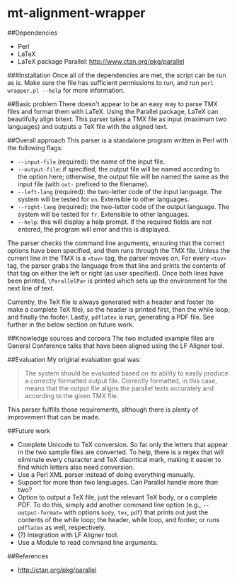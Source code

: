 mt-alignment-wrapper
====================

##Dependencies
- Perl
- LaTeX
- LaTeX package Parallel: http://www.ctan.org/pkg/parallel

###Installation
Once all of the dependencies are met, the script can be run as is. Make sure the file has sufficient permissions to run, and run `perl wrapper.pl --help` for more information.

##Basic problem
There doesn't appear to be an easy way to parse TMX files and format them with LaTeX. Using the Parallel package, LaTeX can beautifully align bitext. This parser takes a TMX file as input (maximum two languages) and outputs a TeX file with the aligned text.

##Overall approach
This parser is a standalone program written in Perl with the following flags:

- `--input-file` (required): the name of the input file.
- `--output-file`: if specified, the output file will be named according to the option here; otherwise, the output file will be named the same as the input file (with `out-` prefixed to the filename).
- `--left-lang` (required): the two-letter code of the input language. The system will be tested for `en`. Extensible to other languages.
- `--right-lang` (required): the two-letter code of the output language. The system will be tested for `fr`. Extensible to other languages.
- `--help`: this will display a help prompt. If the required fields are not entered, the program will error and this is displayed.

The parser checks the command line arguments, ensuring that the correct options have been specified, and then runs through the TMX file. Unless the current line in the TMX is a `<tuv>` tag, the parser moves on. For every `<tuv>` tag, the parser grabs the language from that line and prints the contents of that tag on either the left or right (as user specified). Once both lines have been printed, `\ParallelPar` is printed which sets up the environment for the next line of text.

Currently, the TeX file is always generated with a header and footer (to make a complete TeX file), so the header is printed first, then the while loop, and finally the footer. Lastly, `pdflatex` is run, generating a PDF file. See further in the below section on future work.

##Knowledge sources and corpora
The two included example files are General Conference talks that have been aligned using the LF Aligner tool.

##Evaluation
My original evaluation goal was:

> The system should be evaluated based on its ability to easily produce a correctly formatted output file. Correctly formatted, in this case, means that the output file aligns the parallel texts accurately and according to the given TMX file.

This parser fulfills those requirements, although there is plenty of improvement that can be made.

##Future work
- Complete Unicode to TeX conversion. So far only the letters that appear in the two sample files are converted. To help, there is a regex that will eliminate every character and TeX diacritical mark, making it easier to find which letters also need conversion.
- Use a Perl XML parser instead of doing everything manually.
- Support for more than two languages. Can Parallel handle more than two?
- Option to output a TeX file, just the relevant TeX body, or a complete PDF. To do this, simply add another command line option (e.g., `--output-format=` with options `body`, `tex`, `pdf`) that prints out just the contents of the while loop; the header, while loop, and footer; or runs `pdflatex` as well, respectively.
- (?) Integration with LF Aligner tool.
- Use a Module to read command line arguments.

##References
- http://ctan.org/pkg/parallel
